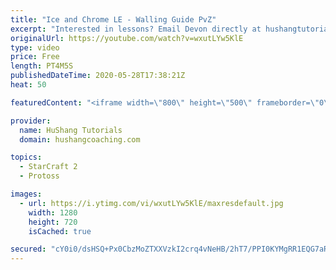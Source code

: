 ```yaml
---
title: "Ice and Chrome LE - Walling Guide PvZ"
excerpt: "Interested in lessons? Email Devon directly at hushangtutorials@outlook.com ------------------------------------------------------------------------------------------------------- Want to support HuShang Tutorials directly? Patreon is a website where you can contribute a monthly donation that will help"
originalUrl: https://youtube.com/watch?v=wxutLYw5KlE
type: video
price: Free
length: PT4M5S
publishedDateTime: 2020-05-28T17:38:21Z
heat: 50

featuredContent: "<iframe width=\"800\" height=\"500\" frameborder=\"0\" src=\"https://www.youtube.com/embed/wxutLYw5KlE\" allow=\"accelerometer; autoplay; encrypted-media; gyroscope; picture-in-picture\" allowfullscreen></iframe>"

provider:
  name: HuShang Tutorials
  domain: hushangcoaching.com

topics:
  - StarCraft 2
  - Protoss

images:
  - url: https://i.ytimg.com/vi/wxutLYw5KlE/maxresdefault.jpg
    width: 1280
    height: 720
    isCached: true

secured: "cY0i0/dsHSQ+Px0CbzMoZTXXVzkI2crq4vNeHB/2hT7/PPI0KYMgRR1EQG7aRgL0/AqeAuqW3ElvAZ2i/d2BIKVOK4sphVYEROOPwliKJAmiyjfaaTNClqtjvYRaXlj+8mivjqi2+HMyCduvkafDL0Nz4Ag97FBaXfbwkGwY2ibQHy3JzlPj8En1TbFyOjo9QYtQp+MHIGD9EUBQU7NIhptU9qsEDOfQEZoWIZVQujHvvOfz3vlZRUlduHSZYIkCO9e1jHa+YCTibEoVE3IJ8FOToCr/9HQ9/KIrov6G2qHBELKzezg1o9u8vHeo+8PZcArcLUpVG41s07PndMSDKQskpAU8AP01q+1NQ+VXhq3o5jfKUf+Ho7PSWWxZKYiXNC45E51TQt/pBq4/1jE0Vdnu+qjeVArJHzz2nJRSMaw=;ive2Bcz/dG7L7AImOAIyYQ=="
---
```


